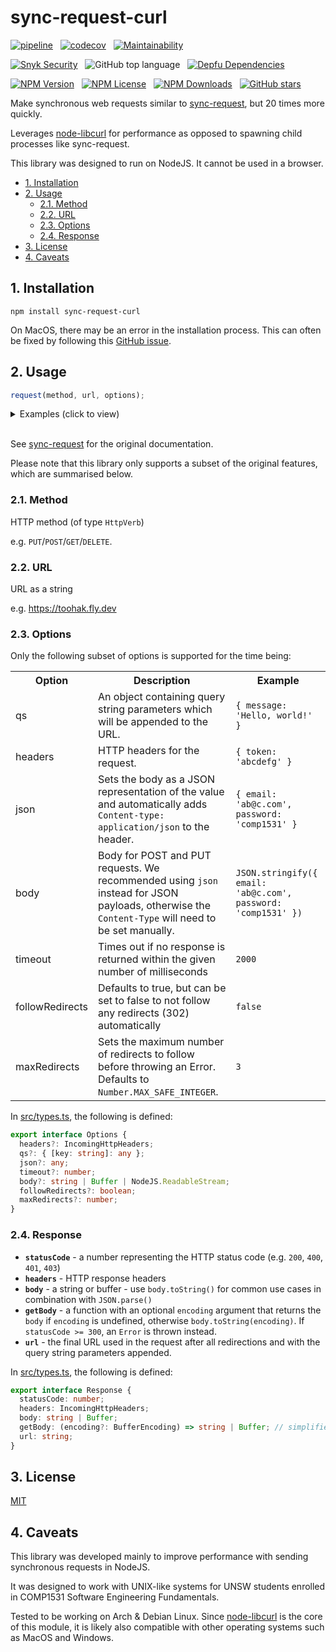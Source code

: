 # sync-request-curl

[![pipeline](https://github.com/nktnet1/sync-request-curl/actions/workflows/pipeline.yml/badge.svg)](https://github.com/nktnet1/sync-request-curl/actions/workflows/pipeline.yml)
&nbsp;
[![codecov](https://codecov.io/gh/nktnet1/sync-request-curl/branch/main/graph/badge.svg?token=RAC7SKJTGU)](https://codecov.io/gh/nktnet1/sync-request-curl)
&nbsp;
[![Maintainability](https://api.codeclimate.com/v1/badges/3ec8c0ddebe848926277/maintainability)](https://codeclimate.com/github/nktnet1/sync-request-curl/maintainability)

[![Snyk Security](https://snyk.io/test/github/nktnet1/sync-request-curl/badge.svg)](https://snyk.io/test/github/nktnet1/sync-request-curl)
&nbsp;
![GitHub top language](https://img.shields.io/github/languages/top/nktnet1/sync-request-curl)
&nbsp;
[![Depfu Dependencies](https://badges.depfu.com/badges/6c4074c4d23ad57ee2bfd9ff90456090/overview.svg)](https://depfu.com/github/nktnet1/sync-request-curl?project_id=39032)

[![NPM Version](https://img.shields.io/npm/v/sync-request-curl?logo=npm)](https://www.npmjs.com/package/sync-request-curl?activeTab=versions)
&nbsp;
[![NPM License](https://img.shields.io/npm/l/sync-request-curl)](https://opensource.org/license/mit/)
&nbsp;
[![NPM Downloads](https://img.shields.io/npm/dw/sync-request-curl)](https://npm-stat.com/charts.html?package=sync-request-curl)
&nbsp;
[![GitHub stars](https://img.shields.io/github/stars/nktnet1/sync-request-curl.svg?style=social)](https://github.com/nktnet1/sync-request-curl)

Make synchronous web requests similar to [sync-request](https://github.com/ForbesLindesay/sync-request), but 20 times more quickly.

Leverages [node-libcurl](https://github.com/JCMais/node-libcurl) for performance as opposed to spawning child processes like sync-request.

This library was designed to run on NodeJS. It cannot be used in a browser.

- [1. Installation](#1-installation)
- [2. Usage](#2-usage)
	- [2.1. Method](#21-method)
  - [2.2. URL](#22-url)
  - [2.3. Options](#23-options)
  - [2.4. Response](#24-response)
- [3. License](#3-license)
- [4. Caveats](#4-caveats)

## 1. Installation

```
npm install sync-request-curl
```

On MacOS, there may be an error in the installation process.
This can often be fixed by following this [GitHub issue](https://github.com/JCMais/node-libcurl/issues/296).

## 2. Usage

```typescript
request(method, url, options);
```

<details closed>
<summary>Examples (click to view)</summary>

<br/>

`GET` request without options

```typescript
import request from 'sync-request-curl';

const response = request('GET', 'https://comp1531namesages.alwaysdata.net');
console.log('Status Code:', response.statusCode);
const jsonBody = JSON.parse(response.body.toString());
console.log('Returned JSON object:', jsonBody);
```

**`GET`** request with query string parameters

```typescript
import request from 'sync-request-curl';

const response = request(
  'GET',
  'https://comp1531forum.alwaysdata.net/echo/echo',
  {
    qs: { message: 'Hello, world!' },
  }
);
console.log('Status Code:', response.statusCode);
const jsonBody = JSON.parse(response.body.toString());
console.log('Returned JSON object:', jsonBody);
```

**`POST`** request with headers and JSON payload

```typescript
import request from 'sync-request-curl';

const response = request(
  'POST',
  'https://comp1531quiz.alwaysdata.net/quiz/create',
  {
    headers: { lab08quizsecret: "bruno's fight club" },
    json: {
      quizTitle: 'New Quiz',
      quizSynopsis: 'Sync request curl example'
    },
  }
);
console.log('Status Code:', response.statusCode);
const jsonBody = JSON.parse(response.body.toString());
console.log('Returned JSON Object:', jsonBody);

```

</details>

<br/>

See [sync-request](https://www.npmjs.com/package/sync-request) for the original documentation.

Please note that this library only supports a subset of the original features, which are summarised below.

### 2.1. Method

HTTP method (of type `HttpVerb`)

e.g. `PUT`/`POST`/`GET`/`DELETE`.

### 2.2. URL

URL as a string

e.g. https://toohak.fly.dev

### 2.3. Options

Only the following subset of options is supported for the time being:

<table>
  <tr>
    <th>Option</th>
    <th>Description</th>
    <th>Example</th>
  </tr>
  <tr>
    <td>qs</td>
    <td>
      An object containing query string parameters which will be appended to the URL.
    </td>
    <td><code>{ message: 'Hello, world!' }</code></td>
  </tr>
  <tr>
    <td>headers</td>
    <td>
      HTTP headers for the request.
    </td>
    <td><code>{ token: 'abcdefg' }</code></td>
  </tr>
  <tr>
    <td>json</td>
    <td>
      Sets the body as a JSON representation of the value and automatically adds <code>Content-type: application/json</code> to the header.</td>
    <td>
    <code>{ email: 'ab@c.com', password: 'comp1531' }</code></td>
  </tr>
  <tr>
    <td>body</td>
    <td>
      Body for POST and PUT requests. We recommended using <code>json</code> instead for JSON payloads, otherwise the <code>Content-Type</code> will need to be set manually.
    </td>
    <td><code>JSON.stringify({ email: 'ab@c.com', password: 'comp1531' })</code></td>
  </tr>
  <tr>
    <td>timeout</td>
    <td>
      Times out if no response is returned within the given number of milliseconds
    </td>
    <td><code>2000<code></td>
  </tr>
  <tr>
    <td>followRedirects</td>
    <td>
      Defaults to true, but can be set to false to not follow any redirects (302) automatically
    </td>
    <td><code>false</code></td>
  </tr>
  <tr>
    <td>maxRedirects</td>
    <td>Sets the maximum number of redirects to follow before throwing an Error. Defaults to <code>Number.MAX_SAFE_INTEGER</code>.</td>
    <td><code>3</code></td>
  </tr>
</table>

In [src/types.ts](src/types.ts), the following is defined:

```typescript
export interface Options {
  headers?: IncomingHttpHeaders;
  qs?: { [key: string]: any };
  json?: any;
  timeout?: number;
  body?: string | Buffer | NodeJS.ReadableStream;
  followRedirects?: boolean;
  maxRedirects?: number;
}
```

### 2.4. Response

- **`statusCode`** - a number representing the HTTP status code (e.g. `200`, `400`, `401`, `403`)
- **`headers`** - HTTP response headers
- **`body`** - a string or buffer - use `body.toString()` for common use cases in combination with `JSON.parse()`
- **`getBody`** - a function with an optional `encoding` argument that returns the `body` if `encoding` is undefined, otherwise `body.toString(encoding)`. If `statusCode >= 300`, an `Error` is thrown instead.
- **`url`** - the final URL used in the request after all redirections and with the query string parameters appended.

In [src/types.ts](src/types.ts), the following is defined:

```typescript
export interface Response {
  statusCode: number;
  headers: IncomingHttpHeaders;
  body: string | Buffer;
  getBody: (encoding?: BufferEncoding) => string | Buffer; // simplified
  url: string;
}
```

## 3. License

[MIT](https://opensource.org/license/mit/)

## 4. Caveats

This library was developed mainly to improve performance with sending synchronous requests in NodeJS.

It was designed to work with UNIX-like systems for UNSW students enrolled in COMP1531 Software Engineering Fundamentals.

Tested to be working on Arch & Debian Linux. Since [node-libcurl](https://github.com/JCMais/node-libcurl) is the core of this module, it is likely also compatible with other operating systems such as MacOS and Windows.
